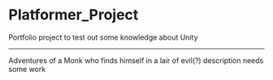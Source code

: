# Platformer_Project
Portfolio project to test out some knowledge about Unity

---
Adventures of a Monk who finds himself in a lair of evil(?) description needs some work
